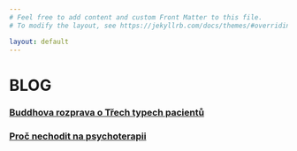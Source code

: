 ```yaml
---
# Feel free to add content and custom Front Matter to this file.
# To modify the layout, see https://jekyllrb.com/docs/themes/#overriding-theme-defaults

layout: default
---
```


# BLOG

<div id="blog" markdown="1" >
<div class="no-link-underline" markdown="1" >
<!--### [Jak tvořit titulky](jak-tvorit-titulky.html) <br>-->

### [Buddhova rozprava o Třech typech pacientů](tri-typy-pacientu.html)

### [Proč nechodit na psychoterapii](proc-nechodit-na-psychoterapii.html)

</div>
</div>
